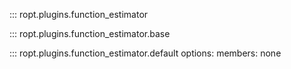 ::: ropt.plugins.function_estimator

::: ropt.plugins.function_estimator.base

::: ropt.plugins.function_estimator.default
    options:
        members: none
